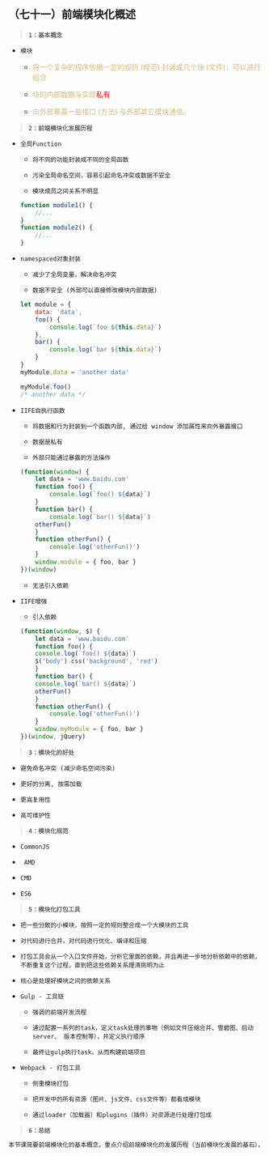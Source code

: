 ##  （七十一）前端模块化概述

> **`1：基本概念`**
- `模块`
    - <span style="color:rgba(215,186,125,1)">将一个复杂的程序依据一定的规则 (规范) 封装成几个块 (文件)，可以进行组合

    - <span style="color:rgba(215,186,125,1)">块的内部<span>数据与实现<span style="color:red">私有</span></span>

    - <span style="color:rgba(215,186,125,1)">向外部暴露一些接口 (方法) 与外部其它模块通信。</span>

> **`2：前端模块化发展历程`**
- `全局Function`
    - `将不同的功能封装成不同的全局函数`

    - `污染全局命名空间，容易引起命名冲突或数据不安全`

    - `模块成员之间关系不明显`

    ```javascript
    function module1() {
        //...
    }
    function module2() {
        //...
    }
    ```
- `namespaced对象封装`
    - `减少了全局变量，解决命名冲突`

    - `数据不安全 (外部可以直接修改模块内部数据)`

    ```javascript
    let module = {
        data: 'data',
        foo() {
            console.log(`foo ${this.data}`)
        },
        bar() {
            console.log(`bar ${this.data}`)
        }
    }
    myModule.data = 'another data'

    myModule.foo()
    /* another data */
    ```
- `IIFE自执行函数`
    - `将数据和行为封装到一个函数内部, 通过给 window 添加属性来向外暴露接口`

    - `数据是私有`

    - `外部只能通过暴露的方法操作`

    ```javascript
    (function(window) {
        let data = 'www.baidu.com'
        function foo() {
            console.log(`foo() ${data}`)
        }
        function bar() {
            console.log(`bar() ${data}`)
        otherFun()
        }
        function otherFun() {
            console.log('otherFun()')
        }
        window.module = { foo, bar }
    })(window)
    ```

    - `无法引入依赖`

- `IIFE增强`
    - `引入依赖`

    ```javascript
    (function(window, $) {
        let data = 'www.baidu.com'
        function foo() {
        console.log(`foo() ${data}`)
        $('body').css('background', 'red')
        }
        function bar() {
        console.log(`bar() ${data}`)
        otherFun()
        }
        function otherFun() {
            console.log('otherFun()')
        }
        window.myModule = { foo, bar }
    })(window, jQuery)
    ```
> **`3：模块化的好处`**
- `避免命名冲突 (减少命名空间污染)`

- `更好的分离, 按需加载`

- `更高复用性`

- `高可维护性`

> **`4：模块化规范`**
-  `CommonJS`

- ` AMD`

- `CMD`

- `ES6`

> **`5：模块化打包工具`**
- `把一些分散的小模块，按照一定的规则整合成一个大模块的工具`

- `对代码进行合并，对代码进行优化、编译和压缩`

- `打包工具会从一个入口文件开始，分析它里面的依赖，并且再进一步地分析依赖中的依赖，不断重复这个过程，直到把这些依赖关系理清挑明为止`

- `核心是处理好模块之间的依赖关系`

- `Gulp - 工具链`
    -  `强调的前端开发流程`

    - `通过配置一系列的task，定义task处理的事物（例如文件压缩合并、雪碧图、启动server、 版本控制等），并定义执行顺序`

    - `最终让gulp执行task，从而构建前端项目`

- `Webpack - 打包工具`
    - `侧重模块打包`

    - `把开发中的所有资源（图片、js文件、css文件等）都看成模块`

    - `通过loader（加载器）和plugins（插件）对资源进行处理打包成`

> **`6：总结`**
```css
本节课简要前端模块化的基本概念，重点介绍前端模块化的发展历程（当前模块化发展的基石），最后引入前端常用的量大打包工具Glup与Webpack
```